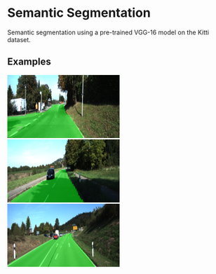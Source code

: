 # Semantic Segmentation

Semantic segmentation using a pre-trained VGG-16 model on the Kitti dataset.

## Examples

<img src="./examples/example1.png" width="256" height="144"/>

<img src="./examples/example2.png" width="256" height="144"/>

<img src="./examples/example3.png" width="256" height="144"/>